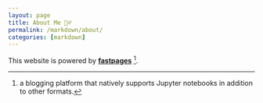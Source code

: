 ```yaml
---
layout: page
title: About Me 🙍‍♂️
permalink: /markdown/about/
categories: [markdown]
---
```


This website is powered by **[fastpages](https://github.com/fastai/fastpages)** [^1].



[^1]:a blogging platform that natively supports Jupyter notebooks in addition to other formats.





























[^2]: SLATT